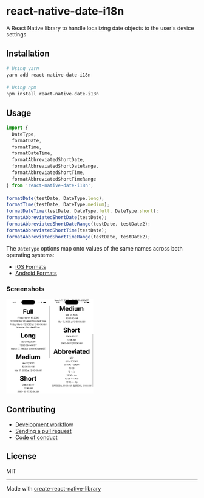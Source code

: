 # react-native-date-i18n

A React Native library to handle localizing date objects to the user's device settings

## Installation


```sh
# Using yarn
yarn add react-native-date-i18n

# Using npm
npm install react-native-date-i18n
```


## Usage


```js
import {
  DateType,
  formatDate,
  formatTime,
  formatDateTime,
  formatAbbreviatedShortDate,
  formatAbbreviatedShortDateRange,
  formatAbbreviatedShortTime,
  formatAbbreviatedShortTimeRange
} from 'react-native-date-i18n';

formatDate(testDate, DateType.long);
formatTime(testDate, DateType.medium);
formatDateTime(testDate, DateType.full, DateType.short);
formatAbbreviatedShortDate(testDate);
formatAbbreviatedShortDateRange(testDate, testDate2);
formatAbbreviatedShortTime(testDate);
formatAbbreviatedShortTimeRange(testDate, testDate2);
```

The `DateType` options map onto values of the same names across both operating systems:

 * [iOS Formats](https://developer.apple.com/documentation/foundation/dateformatter/style)
 * [Android Formats](https://developer.android.com/reference/java/time/format/FormatStyle)

### Screenshots

<div style="display: flex;flex-direction:row">
  <img src="./.github/screenshots/1.png" alt="First demonstration of possible outputs" height="250" />
  <img src="./.github/screenshots/2.png" alt="Second demonstration of possible outputs" height="250" />
</div>


## Contributing

- [Development workflow](CONTRIBUTING.md#development-workflow)
- [Sending a pull request](CONTRIBUTING.md#sending-a-pull-request)
- [Code of conduct](CODE_OF_CONDUCT.md)

## License

MIT

---

Made with [create-react-native-library](https://github.com/callstack/react-native-builder-bob)
